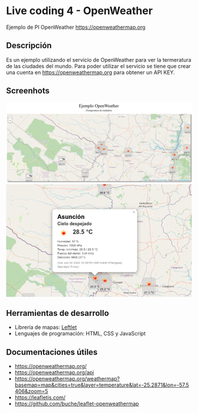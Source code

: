 # Live coding 4 - OpenWeather
Ejemplo de PI OpenWeather https://openweathermap.org

## Descripción
Es un ejemplo utilizando el servicio de OpenWeather para ver la termeratura de las ciudades del mundo.
Para poder utilizar el servicio se tiene que crear una cuenta en https://openweathermap.org para obtener un API KEY.

## Screenhots
![Screenshot](screenshots/Ejemplo1.png)
![Screenshot](screenshots/Ejemplo2.png)

## Herramientas de desarrollo
* Librería de mapas: [Leftlet](https://leafletjs.com/)
* Lenguajes de programación: HTML, CSS y JavaScript

## Documentaciones útiles
* https://openweathermap.org/
* https://openweathermap.org/api
* https://openweathermap.org/weathermap?basemap=map&cities=true&layer=temperature&lat=-25.2871&lon=-57.5406&zoom=5
* https://leafletjs.com/
* https://github.com/buche/leaflet-openweathermap
